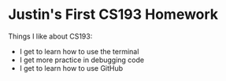 # Justin's First CS193 Homework

Things I like about CS193:
- I get to learn how to use the terminal
- I get more practice in debugging code
- I get to learn how to use GitHub
  

